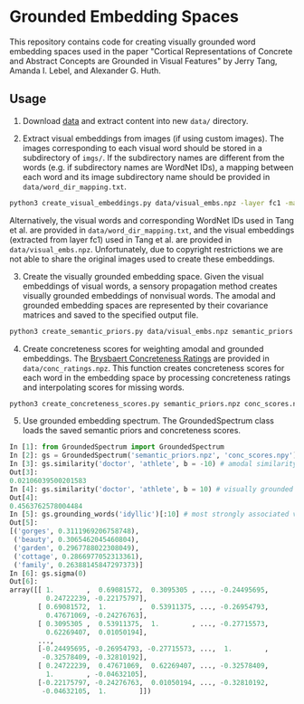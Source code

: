 # Grounded Embedding Spaces

This repository contains code for creating visually grounded word embedding spaces used in the paper "Cortical Representations of Concrete and Abstract Concepts are Grounded in Visual Features" by Jerry Tang, Amanda I. Lebel, and Alexander G. Huth.  

## Usage

1. Download [data](https://utexas.app.box.com/s/2anuzjeatu7o3uvpilkeqgff7jgd59o4) and extract content into new `data/` directory. 

2. Extract visual embeddings from images (if using custom images). The images corresponding to each visual word should be stored in a subdirectory of `imgs/`. If the subdirectory names are different from the words (e.g. if subdirectory names are WordNet IDs), a mapping between each word and its image subdirectory name should be provided in `data/word_dir_mapping.txt`. 

```bash
python3 create_visual_embeddings.py data/visual_embs.npz -layer fc1 -mapping data/word_dir_mapping.txt
```

Alternatively, the visual words and corresponding WordNet IDs used in Tang et al. are provided in `data/word_dir_mapping.txt`, and the visual embeddings (extracted from layer fc1) used in Tang et al. are provided in `data/visual_embs.npz`. Unfortunately, due to copyright restrictions we are not able to share the original images used to create these embeddings.

3. Create the visually grounded embedding space. Given the visual embeddings of visual words, a sensory propagation method creates visually grounded embeddings of nonvisual  words. The amodal and grounded embedding spaces are represented by their covariance matrices and saved to the specified output file. 

```bash
python3 create_semantic_priors.py data/visual_embs.npz semantic_priors.npz
```

4. Create concreteness scores for weighting amodal and grounded embeddings. The [Brysbaert Concreteness Ratings](https://www.ncbi.nlm.nih.gov/pubmed/24142837) are provided in `data/conc_ratings.npz`. This function creates concreteness scores for each word in the embedding space by processing concreteness ratings and interpolating scores for missing words. 

```bash
python3 create_concreteness_scores.py semantic_priors.npz conc_scores.npy
```

5. Use grounded embedding spectrum. The GroundedSpectrum class loads the saved semantic priors and concreteness scores. 

```python
In [1]: from GroundedSpectrum import GroundedSpectrum
In [2]: gs = GroundedSpectrum('semantic_priors.npz', 'conc_scores.npy')
In [3]: gs.similarity('doctor', 'athlete', b = -10) # amodal similarity
Out[3]:
0.02106039500201583
In [4]: gs.similarity('doctor', 'athlete', b = 10) # visually grounded similarity
Out[4]:
0.4563762578004484
In [5]: gs.grounding_words('idyllic')[:10] # most strongly associated visual words under the amodal embedding space
Out[5]:
[('gorges', 0.3111969206758748), 
 ('beauty', 0.3065462045460804), 
 ('garden', 0.2967788022308049), 
 ('cottage', 0.2866977052313361), 
 ('family', 0.26388145847297373)]
In [6]: gs.sigma(0)
Out[6]:
array([[ 1.        ,  0.69081572,  0.3095305 , ..., -0.24495695,
         0.24722239, -0.22175797],
       [ 0.69081572,  1.        ,  0.53911375, ..., -0.26954793,
         0.47671069, -0.24276763],
       [ 0.3095305 ,  0.53911375,  1.        , ..., -0.27715573,
         0.62269407,  0.01050194],
       ...,
       [-0.24495695, -0.26954793, -0.27715573, ...,  1.        ,
        -0.32578409, -0.32810192],
       [ 0.24722239,  0.47671069,  0.62269407, ..., -0.32578409,
         1.        , -0.04632105],
       [-0.22175797, -0.24276763,  0.01050194, ..., -0.32810192,
        -0.04632105,  1.        ]])
```
